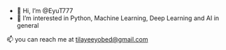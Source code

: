 - 👋 Hi, I’m @EyuT777
- 👀 I’m interested in Python, Machine Learning, Deep Learning and AI in general


📫 you can reach me at tilayeeyobed@gmail.com

<!---
EyuT777/EyuT777 is a ✨ special ✨ repository because its `README.md` (this file) appears on your GitHub profile.
You can click the Preview link to take a look at your changes.
--->
